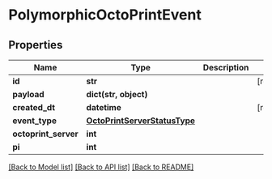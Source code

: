 # PolymorphicOctoPrintEvent


## Properties
Name | Type | Description | Notes
------------ | ------------- | ------------- | -------------
**id** | **str** |  | [readonly] 
**payload** | **dict(str, object)** |  | 
**created_dt** | **datetime** |  | [readonly] 
**event_type** | [**OctoPrintServerStatusType**](OctoPrintServerStatusType.md) |  | 
**octoprint_server** | **int** |  | 
**pi** | **int** |  | 

[[Back to Model list]](../README.md#documentation-for-models) [[Back to API list]](../README.md#documentation-for-api-endpoints) [[Back to README]](../README.md)


